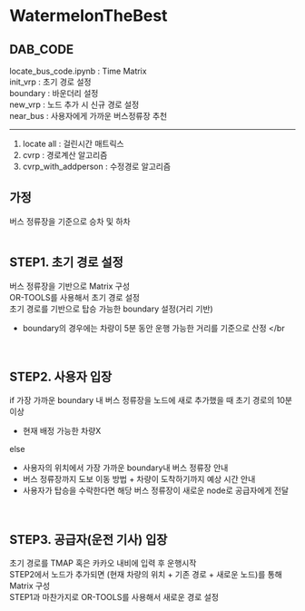 # WatermelonTheBest
## DAB_CODE
locate_bus_code.ipynb : Time Matrix <br>
init_vrp : 초기 경로 설정 <br>
boundary : 바운더리 설정 <br>
new_vrp : 노드 추가 시 신규 경로 설정 <br>
near_bus : 사용자에게 가까운 버스정류장 추천 <br>

------------------------
1. locate all : 걸린시간 매트릭스
2. cvrp : 경로계산 알고리즘
3. cvrp_with_addperson : 수정경로 알고리즘

## 가정
버스 정류장을 기준으로 승차 및 하차 </br>
<br>

## STEP1. 초기 경로 설정
버스 정류장을 기반으로 Matrix 구성</br>
OR-TOOLS를 사용해서 초기 경로 설정 </br>
초기 경로를 기반으로 탑승 가능한 boundary 설정(거리 기반)</br>
- boundary의 경우에는 차량이 5분 동안 운행 가능한 거리를 기준으로 산정 </br
<br>

## STEP2. 사용자 입장
if 가장 가까운 boundary 내 버스 정류장을 노드에 새로 추가했을 때 초기 경로의 10분 이상<br>
- 현재 배정 가능한 차량X <br>

else
- 사용자의 위치에서 가장 가까운 boundary내 버스 정류장 안내</br>
- 버스 정류장까지 도보 이동 방법 + 차량이 도착하기까지 예상 시간 안내</br>
- 사용자가 탑승을 수락한다면 해당 버스 정류장이 새로운 node로 공급자에게 전달</br>
<br>

## STEP3. 공급자(운전 기사) 입장
초기 경로를 TMAP 혹은 카카오 내비에 입력 후 운행시작 <br>
STEP2에서 노드가 추가되면 (현재 차량의 위치 + 기존 경로 + 새로운 노드)를 통해 Matrix 구성<br>
STEP1과 마찬가지로 OR-TOOLS를 사용해서 새로운 경로 설정 <br>
